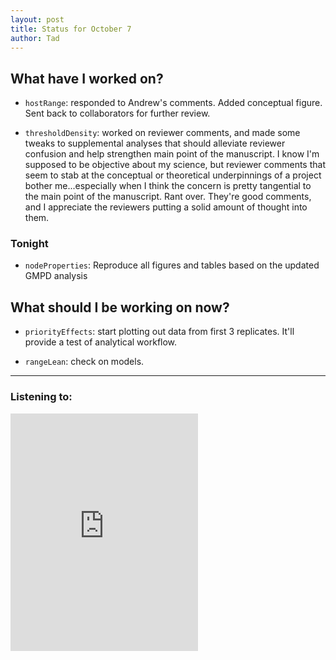 ```yaml
---
layout: post
title: Status for October 7
author: Tad
---
```


## What have I worked on?

* `hostRange`: responded to Andrew's comments. Added conceptual figure. Sent back to collaborators for further review.

* `thresholdDensity`: worked on reviewer comments, and made some tweaks to supplemental analyses that should alleviate reviewer confusion and help strengthen main point of the manuscript. I know I'm supposed to be objective about my science, but reviewer comments that seem to stab at the conceptual or theoretical underpinnings of a project bother me...especially when I think the concern is pretty tangential to the main point of the manuscript. Rant over. They're good comments, and I appreciate the reviewers putting a solid amount of thought into them.


### Tonight

* `nodeProperties`: Reproduce all figures and tables based on the updated GMPD analysis


## What should I be working on now?

* `priorityEffects`: start plotting out data from first 3 replicates. It'll provide a test of analytical workflow.

* `rangeLean`: check on models.


---

### Listening to:
<iframe src="https://embed.spotify.com/?uri=spotify%3Atrack%3A5dqWpLBecEnallSWbXlUUz" width="300" height="380" frameborder="0" allowtransparency="true"></iframe>
 <i class='fa fa-code' style='color:pink'></i>
